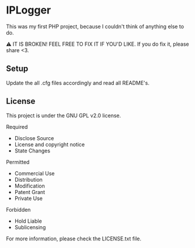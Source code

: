 <h1>IPLogger</h1>
This was my first PHP project, because I couldn't think of anything else to do.

:warning: IT IS BROKEN! FEEL FREE TO FIX IT IF YOU'D LIKE. If you do fix it, please share <3.


<h2>Setup</h2>

Update the all .cfg files accordingly and read all README's.
<h2>License</h2>


This project is under the GNU GPL v2.0 license.

Required
- Disclose Source
- License and copyright notice
- State Changes

Permitted
- Commercial Use
- Distribution
- Modification
- Patent Grant
- Private Use

Forbidden
- Hold Liable
- Sublicensing

For more information, please check the LICENSE.txt file.
